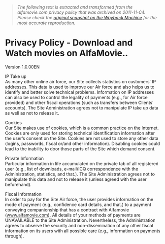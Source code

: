 > *The following text is extracted and transformed from the alfamovie.com privacy policy that was archived on 2011-11-04. Please check the [original snapshot on the Wayback Machine](https://web.archive.org/web/20111104173309id_/http%3A//www.alfamovie.com/privacy-policy) for the most accurate reproduction.*

# Privacy Policy - Download and Watch movies on AlfaMovie..

Version 1.0.00EN

IP Take up  
As many other online air force, our Site collects statistics on customers’ IP addresses. This data is used to improve our Air force and also helps us to identify and better solve technical problems. Information on IP addresses can also be used to control the legality of payments (e.g., for Air force provided) and other fiscal operations (such as transfers between Clients’ accounts). The Site Administration agrees not to manipulate IP take up data as well as not to release it.

Cookies  
Our Site makes use of cookies, which is a common practice on the Internet. Cookies are only used for storing technical identification information after the user’s consent on the Site. Cookies are not used to store any other data (logins, passwords, fiscal or/and other information). Disabling cookies could lead to the inability to door those parts of the Site which demand consent.

Private Information  
Particular information in life accumulated on the private tab of all registered user (e.g., list of downloads, e-mail/ICQ correspondence with the Administration, statistics, and that.). The Site Administration agrees not to manipulate this data and not to release it (unless agreed with the user beforehand).

Fiscal Information  
In order to pay for the Site Air force, the user provides information on the mode of payment (e.g., confidence card details, and that.) to a payment conveying companionship that has a contract with Alfamovie (www.alfamovie.com). All details of your methods of payments are UNAVAILABLE to the Site Administration. Nevertheless, the Administration agrees to observe the security and non-dissemination of any other fiscal information on its users with all possible care (e.g., information on payments through).
